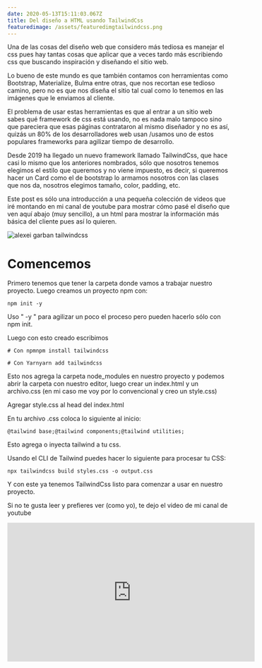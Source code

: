 ```yaml
---
date: 2020-05-13T15:11:03.067Z
title: Del diseño a HTML usando TailwindCss
featuredimage: /assets/featuredimgtailwindcss.png
---
```

Una de las cosas del diseño web que considero más tediosa es manejar el css pues hay tantas cosas que aplicar que a veces tardo más escribiendo css que buscando inspiración y diseñando el sitio web.

Lo bueno de este mundo es que también contamos con herramientas como Bootstrap, Materialize, Bulma entre otras, que nos recortan ese tedioso camino, pero no es que nos diseña el sitio tal cual como lo tenemos en las imágenes que le enviamos al cliente.

El problema de usar estas herramientas es que al entrar a un sitio web sabes qué framework de css está usando, no es nada malo tampoco sino que pareciera que esas páginas contrataron al mismo diseñador y no es así, quizás un 80% de los desarrolladores web usan /usamos uno de estos populares frameworks para agilizar tiempo de desarrollo.

Desde 2019 ha llegado un nuevo framework llamado TailwindCss, que hace casi lo mismo que los anteriores nombrados, sólo que nosotros tenemos elegimos el estilo que queremos y no viene impuesto, es decir, si queremos hacer un Card como el de bootstrap lo armamos nosotros con las clases que nos da, nosotros elegimos tamaño, color, padding, etc.

Este post es sólo una introducción a una pequeña colección de videos que iré montando en mi canal de youtube para mostrar cómo pasé el diseño que ven aquí abajo (muy sencillo), a un html para mostrar la información más básica del cliente pues así lo quieren.



![alexei garban tailwindcss ](/assets/nimpartsscreenshot.png "alexei garban tailwindcss ")



# **Comencemos**

Primero tenemos que tener la carpeta donde vamos a trabajar nuestro proyecto. Luego creamos un proyecto npm con:

```
npm init -y
```

Uso " -y " para agilizar un poco el proceso pero pueden hacerlo sólo con npm init.

Luego  con esto creado escribimos 

```
# Con npmnpm install tailwindcss
```

```
# Con Yarnyarn add tailwindcss
```

Esto nos agrega la carpeta node_modules en nuestro proyecto y podemos abrir la carpeta con nuestro editor, luego crear un index.html y un archivo.css (en mi caso me voy por lo convencional y creo un style.css)

Agregar style.css al head del index.html

En tu archivo .css coloca lo siguiente al inicio:

```
@tailwind base;@tailwind components;@tailwind utilities;
```

Esto agrega o inyecta tailwind a tu css.

Usando el CLI de Tailwind puedes hacer lo siguiente para procesar tu CSS:

```
npx tailwindcss build styles.css -o output.css
```

Y con este ya tenemos TailwindCss listo para comenzar a usar en nuestro proyecto.

Si no te gusta leer y prefieres ver (como yo), te dejo el video de mi canal de youtube



<iframe width="560" height="315" src="https://www.youtube.com/embed/aGkf0j5DZKs" frameborder="0" allow="accelerometer; autoplay; encrypted-media; gyroscope; picture-in-picture" allowfullscreen></iframe>





#
